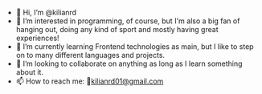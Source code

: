 - 👋 Hi, I’m @kilianrd
- 👀 I’m interested in programming, of course, but I'm also a big fan of hanging out, doing any kind of sport and mostly having great experiences!
- 🌱 I’m currently learning Frontend technologies as main, but I like to step on to many different languages and projects.
- 💞️ I’m looking to collaborate on anything as long as I learn something about it.
- 📫 How to reach me: 📧kilianrd01@gmail.com 

<!---
kilianrd/kilianrd is a ✨ special ✨ repository because its `README.md` (this file) appears on your GitHub profile.
You can click the Preview link to take a look at your changes.
--->
